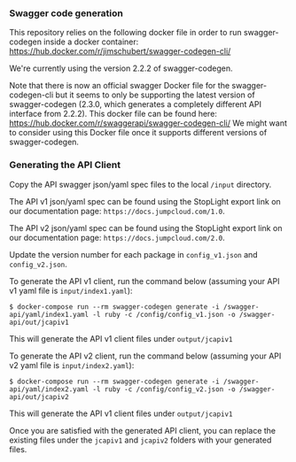 ### Swagger code generation

This repository relies on the following docker file in order to run swagger-codegen inside a docker container:
https://hub.docker.com/r/jimschubert/swagger-codegen-cli/

We're currently using the version 2.2.2 of swagger-codegen.

Note that there is now an official swagger Docker file for the swagger-codegen-cli but it seems to only be supporting the latest version of swagger-codegen (2.3.0, which generates a completely different API interface from 2.2.2).
This docker file can be found here: https://hub.docker.com/r/swaggerapi/swagger-codegen-cli/
We might want to consider using this Docker file once it supports different versions of swagger-codegen.

### Generating the API Client

Copy the API swagger json/yaml spec files to the local `/input` directory.

The API v1 json/yaml spec can be found using the StopLight export link on our documentation page: `https://docs.jumpcloud.com/1.0`.

The API v2 json/yaml spec can be found using the StopLight export link on our documentation page: `https://docs.jumpcloud.com/2.0`.

Update the version number for each package in `config_v1.json` and `config_v2.json`.

To generate the API v1 client, run the command below (assuming your API v1 yaml file is `input/index1.yaml`):  

```
$ docker-compose run --rm swagger-codegen generate -i /swagger-api/yaml/index1.yaml -l ruby -c /config/config_v1.json -o /swagger-api/out/jcapiv1
```
This will generate the API v1 client files under `output/jcapiv1`

To generate the API v2 client, run the command below (assuming your API v2 yaml file is `input/index2.yaml`):  

```
$ docker-compose run --rm swagger-codegen generate -i /swagger-api/yaml/index2.yaml -l ruby -c /config/config_v2.json -o /swagger-api/out/jcapiv2
```
This will generate the API v1 client files under `output/jcapiv1`

Once you are satisfied with the generated API client, you can replace the existing files under the `jcapiv1` and `jcapiv2` folders with your generated files.
